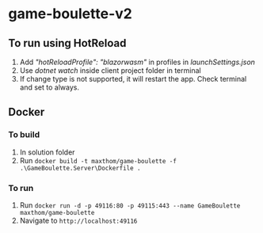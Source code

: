 # game-boulette-v2

## To run using HotReload
1. Add *"hotReloadProfile": "blazorwasm"* in profiles in *launchSettings.json*
2. Use *dotnet watch* inside client project folder in terminal
3. If change type is not supported, it will restart the app. Check terminal and set to always.

## Docker
### To build
1. In solution folder
2. Run ```docker build -t maxthom/game-boulette -f .\GameBoulette.Server\Dockerfile .```

### To run
1. Run ```docker run -d -p 49116:80 -p 49115:443 --name GameBoulette maxthom/game-boulette```
2. Navigate to ```http://localhost:49116```